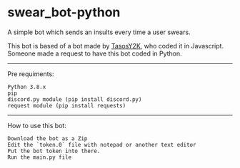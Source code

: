 # swear_bot-python

A simple bot which sends an insults every time a user swears.

This bot is based of a bot made by [TasosY2K](https://github.com/TasosY2K/SwearBot), who coded it in Javascript.
Someone made a request to have this bot coded in Python.

-----------
Pre requiments:

	Python 3.8.x
	pip
	discord.py module (pip install discord.py)
	request module (pip install requests)

-----------
How to use this bot:

	Download the bot as a Zip
	Edit the `token.0` file with notepad or another text editor
	Put the bot token into there.
	Run the main.py file
